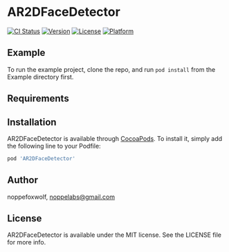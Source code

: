 # AR2DFaceDetector

[![CI Status](https://img.shields.io/travis/noppefoxwolf/AR2DFaceDetector.svg?style=flat)](https://travis-ci.org/noppefoxwolf/AR2DFaceDetector)
[![Version](https://img.shields.io/cocoapods/v/AR2DFaceDetector.svg?style=flat)](https://cocoapods.org/pods/AR2DFaceDetector)
[![License](https://img.shields.io/cocoapods/l/AR2DFaceDetector.svg?style=flat)](https://cocoapods.org/pods/AR2DFaceDetector)
[![Platform](https://img.shields.io/cocoapods/p/AR2DFaceDetector.svg?style=flat)](https://cocoapods.org/pods/AR2DFaceDetector)

## Example

To run the example project, clone the repo, and run `pod install` from the Example directory first.

## Requirements

## Installation

AR2DFaceDetector is available through [CocoaPods](https://cocoapods.org). To install
it, simply add the following line to your Podfile:

```ruby
pod 'AR2DFaceDetector'
```

## Author

noppefoxwolf, noppelabs@gmail.com

## License

AR2DFaceDetector is available under the MIT license. See the LICENSE file for more info.
